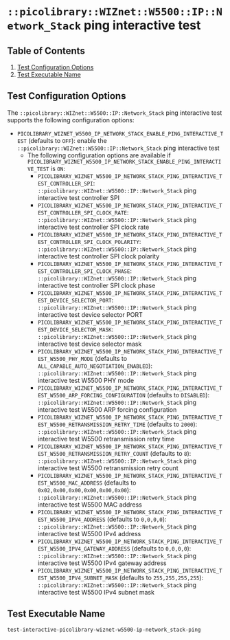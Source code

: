 # `::picolibrary::WIZnet::W5500::IP::Network_Stack` ping interactive test

## Table of Contents
1. [Test Configuration Options](#test-configuration-options)
1. [Test Executable Name](#test-executable-name)

## Test Configuration Options
The `::picolibrary::WIZnet::W5500::IP::Network_Stack` ping interactive test supports the
following configuration options:
- `PICOLIBRARY_WIZNET_W5500_IP_NETWORK_STACK_ENABLE_PING_INTERACTIVE_TEST` (defaults to
  `OFF`): enable the `::picolibrary::WIZnet::W5500::IP::Network_Stack` ping interactive
  test
    - The following configuration options are available if
      `PICOLIBRARY_WIZNET_W5500_IP_NETWORK_STACK_ENABLE_PING_INTERACTIVE_TEST` is `ON`:
       - `PICOLIBRARY_WIZNET_W5500_IP_NETWORK_STACK_PING_INTERACTIVE_TEST_CONTROLLER_SPI`:
         `::picolibrary::WIZnet::W5500::IP::Network_Stack` ping interactive test
         controller SPI
       - `PICOLIBRARY_WIZNET_W5500_IP_NETWORK_STACK_PING_INTERACTIVE_TEST_CONTROLLER_SPI_CLOCK_RATE`:
         `::picolibrary::WIZnet::W5500::IP::Network_Stack` ping interactive test
         controller SPI clock rate
       - `PICOLIBRARY_WIZNET_W5500_IP_NETWORK_STACK_PING_INTERACTIVE_TEST_CONTROLLER_SPI_CLOCK_POLARITY`:
         `::picolibrary::WIZnet::W5500::IP::Network_Stack` ping interactive test
         controller SPI clock polarity
       - `PICOLIBRARY_WIZNET_W5500_IP_NETWORK_STACK_PING_INTERACTIVE_TEST_CONTROLLER_SPI_CLOCK_PHASE`:
         `::picolibrary::WIZnet::W5500::IP::Network_Stack` ping interactive test
         controller SPI clock phase
       - `PICOLIBRARY_WIZNET_W5500_IP_NETWORK_STACK_PING_INTERACTIVE_TEST_DEVICE_SELECTOR_PORT`:
         `::picolibrary::WIZnet::W5500::IP::Network_Stack` ping interactive test device
         selector PORT
       - `PICOLIBRARY_WIZNET_W5500_IP_NETWORK_STACK_PING_INTERACTIVE_TEST_DEVICE_SELECTOR_MASK`:
         `::picolibrary::WIZnet::W5500::IP::Network_Stack` ping interactive test device
         selector mask
       - `PICOLIBRARY_WIZNET_W5500_IP_NETWORK_STACK_PING_INTERACTIVE_TEST_W5500_PHY_MODE`
         (defaults to `ALL_CAPABLE_AUTO_NEGOTIATION_ENABLED`):
         `::picolibrary::WIZnet::W5500::IP::Network_Stack` ping interactive test W5500 PHY
         mode
       - `PICOLIBRARY_WIZNET_W5500_IP_NETWORK_STACK_PING_INTERACTIVE_TEST_W5500_ARP_FORCING_CONFIGURATION`
         (defaults to `DISABLED`): `::picolibrary::WIZnet::W5500::IP::Network_Stack` ping
         interactive test W5500 ARP forcing configuration
       - `PICOLIBRARY_WIZNET_W5500_IP_NETWORK_STACK_PING_INTERACTIVE_TEST_W5500_RETRANSMISSION_RETRY_TIME`
         (defaults to `2000`): `::picolibrary::WIZnet::W5500::IP::Network_Stack` ping
         interactive test W5500 retransmission retry time
       - `PICOLIBRARY_WIZNET_W5500_IP_NETWORK_STACK_PING_INTERACTIVE_TEST_W5500_RETRANSMISSION_RETRY_COUNT`
         (defaults to `8`): `::picolibrary::WIZnet::W5500::IP::Network_Stack` ping
         interactive test W5500 retransmission retry count
       - `PICOLIBRARY_WIZNET_W5500_IP_NETWORK_STACK_PING_INTERACTIVE_TEST_W5500_MAC_ADDRESS`
         (defaults to `0x02,0x00,0x00,0x00,0x00,0x00`):
         `::picolibrary::WIZnet::W5500::IP::Network_Stack` ping interactive test W5500 MAC
         address
       - `PICOLIBRARY_WIZNET_W5500_IP_NETWORK_STACK_PING_INTERACTIVE_TEST_W5500_IPV4_ADDRESS`
         (defaults to `0,0,0,0`): `::picolibrary::WIZnet::W5500::IP::Network_Stack` ping
         interactive test W5500 IPv4 address
       - `PICOLIBRARY_WIZNET_W5500_IP_NETWORK_STACK_PING_INTERACTIVE_TEST_W5500_IPV4_GATEWAY_ADDRESS`
         (defaults to `0,0,0,0`): `::picolibrary::WIZnet::W5500::IP::Network_Stack` ping
         interactive test W5500 IPv4 gateway address
       - `PICOLIBRARY_WIZNET_W5500_IP_NETWORK_STACK_PING_INTERACTIVE_TEST_W5500_IPV4_SUBNET_MASK`
         (defaults to `255,255,255,255`):
         `::picolibrary::WIZnet::W5500::IP::Network_Stack` ping interactive test W5500
         IPv4 subnet mask

## Test Executable Name
`test-interactive-picolibrary-wiznet-w5500-ip-network_stack-ping`
